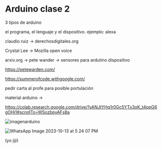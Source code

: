 # Arduino clase 2

3 tipos de arduino

el programa, el lenguaje y el dispositivo.
ejemplo: alexa

claudio ruiz -> derechosdigitales.org

Crystal Lee -> Mozilla open voice

arxiv.org -> pete wander -> sensores para ardutino dispositivo

https://petewarden.com/

https://summerofcode.withgoogle.com/

pedir carta al profe para posible portulación 

material arduino -> 


https://colab.research.google.com/drive/1yANJtYHq1r0Gc5YTx3oK_t4ppG6gOHi1#scrollTo=WSozbpyAFs8a


![imagenarduino](https://github.com/fernandavl/audiv027-2023-2/assets/142625735/aff7fa26-c208-4a0f-91e1-e0f3f9e12cd2)

![WhatsApp Image 2023-10-13 at 5 24 07 PM](https://github.com/fernandavl/audiv027-2023-2/assets/142625735/16a0f321-5479-44b0-93ce-ebb4b66e51b9)

(yo jiji)
